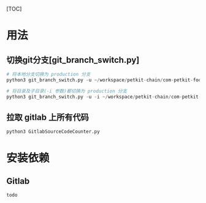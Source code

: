 [TOC]

# 用法

## 切换git分支[git_branch_switch.py] 

```python
# 将本地分支切换为 production 分支
python3 git_branch_switch.py -u ~/workspace/petkit-chain/com-petkit-food production

# 将目录及子目录(-i 参数)都切换为 production 分支
python3 git_branch_switch.py -u -i ~/workspace/petkit-chain/com-petkit-food production
```

## 拉取 gitlab 上所有代码

```python
python3 GitlabSourceCodeCounter.py
```


# 安装依赖

## Gitlab

`todo`

